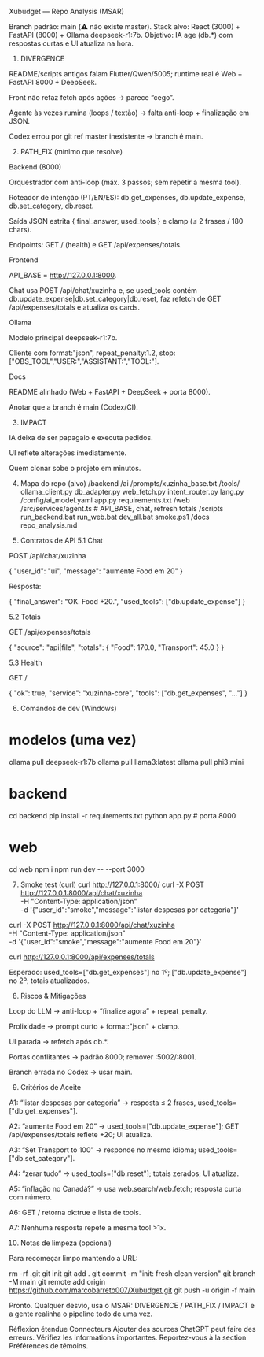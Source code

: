 Xubudget — Repo Analysis (MSAR)

Branch padrão: main (⚠️ não existe master).
Stack alvo: React (3000) + FastAPI (8000) + Ollama deepseek-r1:7b.
Objetivo: IA age (db.*) com respostas curtas e UI atualiza na hora.

1) DIVERGENCE

README/scripts antigos falam Flutter/Qwen/5005; runtime real é Web + FastAPI 8000 + DeepSeek.

Front não refaz fetch após ações → parece “cego”.

Agente às vezes rumina (loops / textão) → falta anti-loop + finalização em JSON.

Codex errou por git ref master inexistente → branch é main.

2) PATH_FIX (mínimo que resolve)

Backend (8000)

Orquestrador com anti-loop (máx. 3 passos; sem repetir a mesma tool).

Roteador de intenção (PT/EN/ES): db.get_expenses, db.update_expense, db.set_category, db.reset.

Saída JSON estrita { final_answer, used_tools } e clamp (≤ 2 frases / 180 chars).

Endpoints: GET / (health) e GET /api/expenses/totals.

Frontend

API_BASE = http://127.0.0.1:8000.

Chat usa POST /api/chat/xuzinha e, se used_tools contém db.update_expense|db.set_category|db.reset, faz refetch de GET /api/expenses/totals e atualiza os cards.

Ollama

Modelo principal deepseek-r1:7b.

Cliente com format:"json", repeat_penalty:1.2, stop:["OBS_TOOL","USER:","ASSISTANT:","TOOL:"].

Docs

README alinhado (Web + FastAPI + DeepSeek + porta 8000).

Anotar que a branch é main (Codex/CI).

3) IMPACT

IA deixa de ser papagaio e executa pedidos.

UI reflete alterações imediatamente.

Quem clonar sobe o projeto em minutos.

4) Mapa do repo (alvo)
/backend
  /ai
    /prompts/xuzinha_base.txt
    /tools/
      ollama_client.py
      db_adapter.py
      web_fetch.py
      intent_router.py
      lang.py
  /config/ai_model.yaml
  app.py
  requirements.txt
/web
  /src/services/agent.ts   # API_BASE, chat, refresh totals
/scripts
  run_backend.bat
  run_web.bat
  dev_all.bat
  smoke.ps1
/docs
  repo_analysis.md

5) Contratos de API
5.1 Chat

POST /api/chat/xuzinha

{ "user_id": "ui", "message": "aumente Food em 20" }

Resposta:

{ "final_answer": "OK. Food +20.", "used_tools": ["db.update_expense"] }

5.2 Totais

GET /api/expenses/totals

{ "source": "api|file", "totals": { "Food": 170.0, "Transport": 45.0 } }

5.3 Health

GET /

{ "ok": true, "service": "xuzinha-core", "tools": ["db.get_expenses", "..."] }

6) Comandos de dev (Windows)
# modelos (uma vez)
ollama pull deepseek-r1:7b
ollama pull llama3:latest
ollama pull phi3:mini

# backend
cd backend
pip install -r requirements.txt
python app.py   # porta 8000

# web
cd web
npm i
npm run dev -- --port 3000

7) Smoke test (curl)
curl http://127.0.0.1:8000/
curl -X POST http://127.0.0.1:8000/api/chat/xuzinha \
  -H "Content-Type: application/json" \
  -d '{"user_id":"smoke","message":"listar despesas por categoria"}'

curl -X POST http://127.0.0.1:8000/api/chat/xuzinha \
  -H "Content-Type: application/json" \
  -d '{"user_id":"smoke","message":"aumente Food em 20"}'

curl http://127.0.0.1:8000/api/expenses/totals


Esperado: used_tools=["db.get_expenses"] no 1º; ["db.update_expense"] no 2º; totais atualizados.

8) Riscos & Mitigações

Loop do LLM → anti-loop + “finalize agora” + repeat_penalty.

Prolixidade → prompt curto + format:"json" + clamp.

UI parada → refetch após db.*.

Portas conflitantes → padrão 8000; remover :5002/:8001.

Branch errada no Codex → usar main.

9) Critérios de Aceite

A1: “listar despesas por categoria” → resposta ≤ 2 frases, used_tools=["db.get_expenses"].

A2: “aumente Food em 20” → used_tools=["db.update_expense"]; GET /api/expenses/totals reflete +20; UI atualiza.

A3: “Set Transport to 100” → responde no mesmo idioma; used_tools=["db.set_category"].

A4: “zerar tudo” → used_tools=["db.reset"]; totais zerados; UI atualiza.

A5: “inflação no Canadá?” → usa web.search/web.fetch; resposta curta com número.

A6: GET / retorna ok:true e lista de tools.

A7: Nenhuma resposta repete a mesma tool >1x.

10) Notas de limpeza (opcional)

Para recomeçar limpo mantendo a URL:

rm -rf .git
git init
git add .
git commit -m "init: fresh clean version"
git branch -M main
git remote add origin https://github.com/marcobarreto007/Xubudget.git
git push -u origin -f main


Pronto. Qualquer desvio, usa o MSAR:
DIVERGENCE / PATH_FIX / IMPACT e a gente realinha o pipeline todo de uma vez.

Réflexion étendue
Connecteurs
Ajouter des sources
ChatGPT peut faire des erreurs. Vérifiez les informations importantes. Reportez-vous à la section Préférences de témoins.
